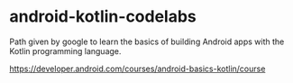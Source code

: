 # android-kotlin-codelabs

Path given by google to learn the basics of building Android apps with the Kotlin programming language.

https://developer.android.com/courses/android-basics-kotlin/course
